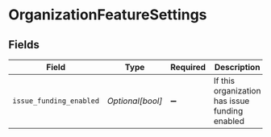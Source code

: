 # OrganizationFeatureSettings


## Fields

| Field                                          | Type                                           | Required                                       | Description                                    |
| ---------------------------------------------- | ---------------------------------------------- | ---------------------------------------------- | ---------------------------------------------- |
| `issue_funding_enabled`                        | *Optional[bool]*                               | :heavy_minus_sign:                             | If this organization has issue funding enabled |